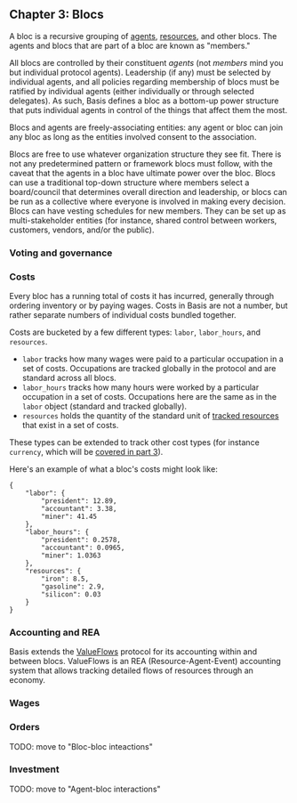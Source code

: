 ## Chapter 3: Blocs

A bloc is a recursive grouping of [agents](#chapter-2-agents), [resources](#chapter-4-resources), and other blocs. The agents and blocs that are part of a bloc are known as "members."

All blocs are controlled by their constituent *agents* (not *members* mind you but individual protocol agents). Leadership (if any) must be selected by individual agents, and all policies regarding membership of blocs must be ratified by individual agents (either individually or through selected delegates). As such, Basis defines a bloc as a bottom-up power structure that puts individual agents in control of the things that affect them the most.

Blocs and agents are freely-associating entities: any agent or bloc can join any bloc as long as the entities involved consent to the association.

Blocs are free to use whatever organization structure they see fit. There is not any predetermined pattern or framework blocs must follow, with the caveat that the agents in a bloc have ultimate power over the bloc. Blocs can use a traditional top-down structure where members select a board/council that determines overall direction and leadership, or blocs can be run as a collective where everyone is involved in making every decision. Blocs can have vesting schedules for new members. They can be set up as multi-stakeholder entities (for instance, shared control between workers, customers, vendors, and/or the public).

### Voting and governance

### Costs

Every bloc has a running total of costs it has incurred, generally through ordering inventory or by paying wages. Costs in Basis are not a number, but rather separate numbers of individual costs bundled together.

Costs are bucketed by a few different types: `labor`, `labor_hours`, and `resources`.

- `labor` tracks how many wages were paid to a particular occupation in a set of costs. Occupations are tracked globally in the protocol and are standard across all blocs.
- `labor_hours` tracks how many hours were worked by a particular occupation in a set of costs. Occupations here are the same as in the `labor` object (standard and tracked globally).
- `resources` holds the quantity of the standard unit of [tracked resources](#tracked-resources) that exist in a set of costs.

These types can be extended to track other cost types (for instance `currency`, which will be [covered in part 3](#part-3-the-real-world)).

Here's an example of what a bloc's costs might look like:

```
{
    "labor": {
        "president": 12.89,
        "accountant": 3.38,
        "miner": 41.45
    },
    "labor_hours": {
        "president": 0.2578,
        "accountant": 0.0965,
        "miner": 1.0363
    },
    "resources": {
        "iron": 8.5,
        "gasoline": 2.9,
        "silicon": 0.03
    }
}
```

### Accounting and REA

Basis extends the [ValueFlows](https://valueflo.ws/) protocol for its accounting within and between blocs. ValueFlows is an REA (Resource-Agent-Event) accounting system that allows tracking detailed flows of resources through an economy.

### Wages

### Orders

TODO: move to "Bloc-bloc inteactions"

### Investment

TODO: move to "Agent-bloc interactions"


